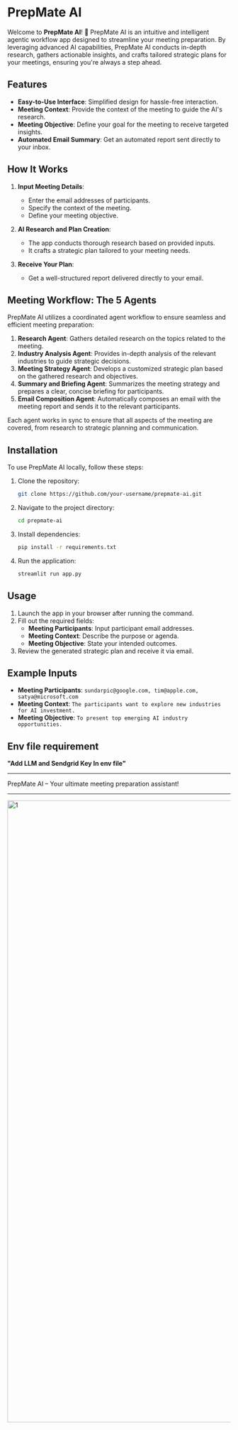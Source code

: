 # PrepMate AI

Welcome to **PrepMate AI**! :rocket: PrepMate AI is an intuitive and intelligent agentic workflow app designed to streamline your meeting preparation. By leveraging advanced AI capabilities, PrepMate AI conducts in-depth research, gathers actionable insights, and crafts tailored strategic plans for your meetings, ensuring you're always a step ahead.

## Features

- **Easy-to-Use Interface**: Simplified design for hassle-free interaction.
- **Meeting Context**: Provide the context of the meeting to guide the AI's research.
- **Meeting Objective**: Define your goal for the meeting to receive targeted insights.
- **Automated Email Summary**: Get an automated report sent directly to your inbox.

## How It Works

1. **Input Meeting Details**:
    - Enter the email addresses of participants.
    - Specify the context of the meeting.
    - Define your meeting objective.

2. **AI Research and Plan Creation**:
    - The app conducts thorough research based on provided inputs.
    - It crafts a strategic plan tailored to your meeting needs.

3. **Receive Your Plan**:
    - Get a well-structured report delivered directly to your email.
  
## Meeting Workflow: The 5 Agents
PrepMate AI utilizes a coordinated agent workflow to ensure seamless and efficient meeting preparation:

1. **Research Agent**: Gathers detailed research on the topics related to the meeting.
2. **Industry Analysis Agent**: Provides in-depth analysis of the relevant industries to guide strategic decisions.
3. **Meeting Strategy Agent**: Develops a customized strategic plan based on the gathered research and objectives.
4. **Summary and Briefing Agent**: Summarizes the meeting strategy and prepares a clear, concise briefing for participants.
5. **Email Composition Agent**: Automatically composes an email with the meeting report and sends it to the relevant participants.

Each agent works in sync to ensure that all aspects of the meeting are covered, from research to strategic planning and communication.

## Installation

To use PrepMate AI locally, follow these steps:

1. Clone the repository:
   ```bash
   git clone https://github.com/your-username/prepmate-ai.git
   ```
2. Navigate to the project directory:
   ```bash
   cd prepmate-ai
   ```
3. Install dependencies:
   ```bash
   pip install -r requirements.txt
   ```
4. Run the application:
   ```bash
   streamlit run app.py
   ```

## Usage

1. Launch the app in your browser after running the command.
2. Fill out the required fields:
    - **Meeting Participants**: Input participant email addresses.
    - **Meeting Context**: Describe the purpose or agenda.
    - **Meeting Objective**: State your intended outcomes.
3. Review the generated strategic plan and receive it via email.

## Example Inputs

- **Meeting Participants**: `sundarpic@google.com, tim@apple.com, satya@microsoft.com`
- **Meeting Context**: `The participants want to explore new industries for AI investment.`
- **Meeting Objective**: `To present top emerging AI industry opportunities.`

## Env file requirement

**"Add LLM and Sendgrid Key In env file"**

---

PrepMate AI – Your ultimate meeting preparation assistant!

---

<img width="1401" alt="1" src="https://github.com/user-attachments/assets/89a5590f-f36f-4521-932c-5907e550cc57" />

